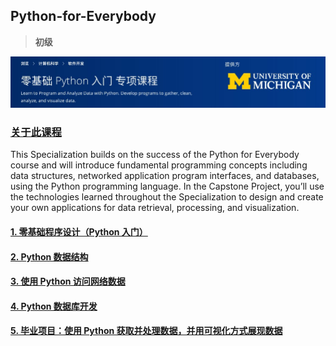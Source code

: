 ## Python-for-Everybody
> **初级**

![README](/assets/README.jpg)

### [关于此课程](https://www.coursera.org/specializations/python)
This Specialization builds on the success of the Python for Everybody course and will introduce fundamental programming concepts including data structures, networked application program interfaces, and databases, using the Python programming language. In the Capstone Project, you’ll use the technologies learned throughout the Specialization to design and create your own applications for data retrieval, processing, and visualization.

#### [1. 零基础程序设计（Python 入门）]()
#### [2. Python 数据结构](/02-Structure/README.md)
#### [3. 使用 Python 访问网络数据]()
#### [4. Python 数据库开发]()
#### [5. 毕业项目：使用 Python 获取并处理数据，并用可视化方式展现数据]()
